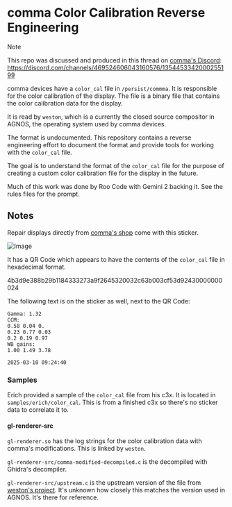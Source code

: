 # comma Color Calibration Reverse Engineering

> [!NOTE] 
> This repo was discussed and produced in this thread on [comma's Discord](https://discord.comma.ai): https://discord.com/channels/469524606043160576/1354453342000255199

comma devices have a `color_cal` file in `/persist/commma`. It is responsible for the color calibration of the display. The file is a binary file that contains the color calibration data for the display.

It is read by `weston`, which is a currently the closed source compositor in AGNOS, the operating system used by comma devices.

The format is undocumented. This repository contains a reverse engineering effort to document the format and provide tools for working with the `color_cal` file.

The goal is to understand the format of the `color_cal` file for the purpose of creating a custom color calibration file for the display in the future.

Much of this work was done by Roo Code with Gemini 2 backing it. See the rules files for the prompt. 

## Notes

Repair displays directly from [comma's shop](https://comma.ai/shop) come with this sticker.

![Image](https://github.com/user-attachments/assets/74c5acc8-50a3-4e76-96f9-dbd0521a09c0)

It has a QR Code which appears to have the contents of the `color_cal` file in hexadecimal format.

4b3d9e388b29b1184333273a9f2645320032c63b003cf53d92430000000024

The following text is on the sticker as well, next to the QR Code:

```
Gamma: 1.32
CCM:
0.58 0.04 0.
0.23 0.77 0.03
0.2 0.19 0.97
WB gains:
1.00 1.49 3.78

2025-03-10 09:24:40
```

### Samples

Erich provided a sample of the `color_cal` file from his c3x. It is located in `samples/erich/color_cal`. This is from a finished c3x so there's no sticker data to correlate it to.

#### gl-renderer-src

`gl-renderer.so` has the log strings for the color calibration data with comma's modifications. This is linked by `weston`.

`gl-renderer-src/comma-modified-decompiled.c` is the decompiled with Ghidra's decompiler.

`gl-renderer-src/upstream.c` is the upstream version of the file from [weston's project](https://gitlab.freedesktop.org/wayland/weston/-/raw/master/libweston/renderer-gl/gl-renderer.c). It's unknown how closely this matches the version used in AGNOS. It's there for reference.
